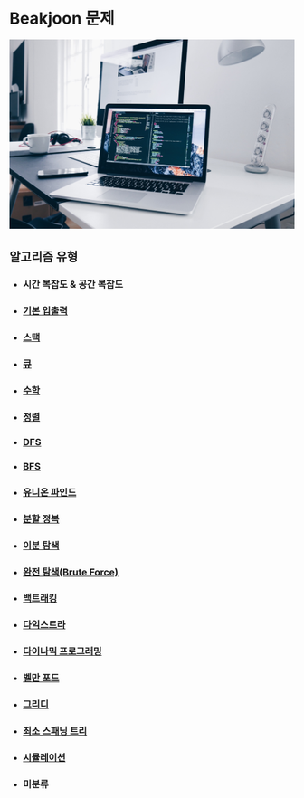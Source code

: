 # Beakjoon 문제

![](picture/notebook2.jpg)

## 알고리즘 유형

- ### 시간 복잡도 & 공간 복잡도
- ### [기본 입출력](입출력/)
- ### [스택](stack/)
- ### [큐](queue/)
- ### [수학](수학/)
- ### [정렬](정렬/)
- ### [DFS](dfs/)
- ### [BFS](bfs/)
- ### [유니온 파인드](유니온%20파인드/)
- ### [분할 정복](분할%20정복/)
- ### [이분 탐색](이분%20탐색/)
- ### [완전 탐색(Brute Force)](브루트포스/)
- ### [백트래킹](백트래킹/)
- ### [다익스트라](다익스트라/)
- ### [다이나믹 프로그래밍](다이나믹%20프로그래밍/)
- ### [벨만 포드](벨만포드/)
- ### [그리디](그리디/)
- ### [최소 스패닝 트리](최소%20스패닝%20트리/)
- ### [시뮬레이션](시뮬레이션/)
- ### 미분류
